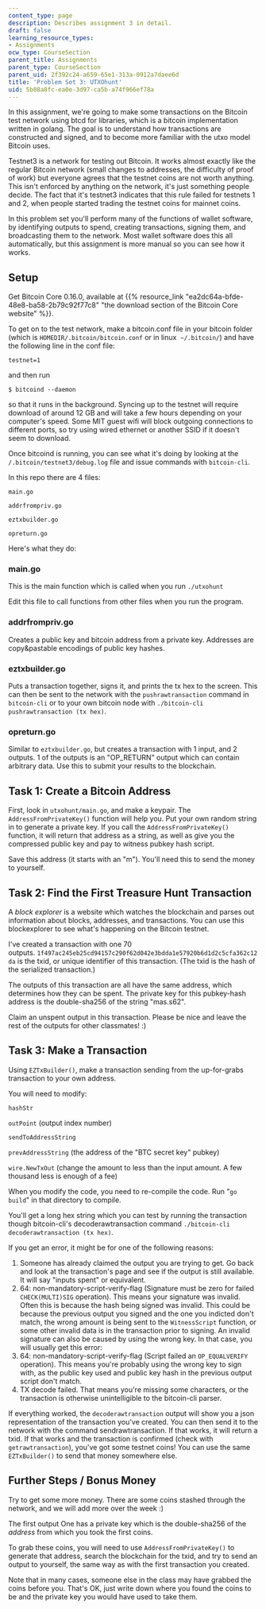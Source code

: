 ```yaml
---
content_type: page
description: Describes assignment 3 in detail.
draft: false
learning_resource_types:
- Assignments
ocw_type: CourseSection
parent_title: Assignments
parent_type: CourseSection
parent_uid: 2f392c24-a659-65e1-313a-0912a7daee6d
title: 'Problem Set 3: UTXOhunt'
uid: 5b08a8fc-ea0e-3d97-ca5b-a74f966ef78a
---
```

In this assignment, we're going to make some transactions on the Bitcoin test network using btcd for libraries, which is a bitcoin implementation written in golang. The goal is to understand how transactions are constructed and signed, and to become more familiar with the utxo model Bitcoin uses.

Testnet3 is a network for testing out Bitcoin. It works almost exactly like the regular Bitcoin network (small changes to addresses, the difficulty of proof of work) but everyone agrees that the testnet coins are not worth anything. This isn't enforced by anything on the network, it's just something people decide. The fact that it's testnet3 indicates that this rule failed for testnets 1 and 2, when people started trading the testnet coins for mainnet coins.

In this problem set you'll perform many of the functions of wallet software, by identifying outputs to spend, creating transactions, signing them, and broadcasting them to the network. Most wallet software does this all automatically, but this assignment is more manual so you can see how it works.

## Setup

Get Bitcoin Core 0.16.0, available at {{% resource_link "ea2dc64a-bfde-48e8-ba58-2b79c92f77c8" "the download section of the Bitcoin Core website" %}}.

To get on to the test network, make a bitcoin.conf file in your bitcoin folder (which is `HOMEDIR/.bitcoin/bitcoin.conf` or in linux  `~/.bitcoin/`) and have the following line in the conf file:

`testnet=1`

and then run

`$ bitcoind --daemon`

so that it runs in the background. Syncing up to the testnet will require download of around 12 GB and will take a few hours depending on your computer's speed. Some MIT guest wifi will block outgoing connections to different ports, so try using wired ethernet or another SSID if it doesn't seem to download.

Once bitcoind is running, you can see what it's doing by looking at the `/.bitcoin/testnet3/debug.log` file and issue commands with `bitcoin-cli`.

In this repo there are 4 files:

`main.go`

`addrfrompriv.go`

`eztxbuilder.go`

`opreturn.go`

Here's what they do:

### main.go

This is the main function which is called when you run `./utxohunt`

Edit this file to call functions from other files when you run the program.

### addrfrompriv.go

Creates a public key and bitcoin address from a private key. Addresses are copy&pastable encodings of public key hashes.

### eztxbuilder.go

Puts a transaction together, signs it, and prints the tx hex to the screen. This can then be sent to the network with the `pushrawtransaction` command in `bitcoin-cli` or to your own bitcoin node with `./bitcoin-cli pushrawtransaction (tx hex)`.

### opreturn.go

Similar to `eztxbuilder.go`, but creates a transaction with 1 input, and 2 outputs. 1 of the outputs is an "OP\_RETURN" output which can contain arbitrary data. Use this to submit your results to the blockchain.

## Task 1: Create a Bitcoin Address

First, look in `utxohunt/main.go`, and make a keypair. The `AddressFromPrivateKey()` function will help you. Put your own random string in to generate a private key. If you call the `AddressFromPrivateKey()` function, it will return that address as a string, as well as give you the compressed public key and pay to witness pubkey hash script.

Save this address (it starts with an "m"). You'll need this to send the money to yourself.

## Task 2: Find the First Treasure Hunt Transaction

A *block explorer* is a website which watches the blockchain and parses out information about blocks, addresses, and transactions. You can use this blockexplorer to see what's happening on the Bitcoin testnet.

I've created a transaction with one 70 outputs. `1f497ac245eb25cd94157c290f62d042e3bdda1e57920b6d1d2c5cfa362c12da` is the txid, or unique identifier of this transaction. (The txid is the hash of the serialized transaction.)

The outputs of this transaction are all have the same address, which determines how they can be spent. The private key for this pubkey-hash address is the double-sha256 of the string "mas.s62".

Claim an unspent output in this transaction. Please be nice and leave the rest of the outputs for other classmates! :)

## Task 3: Make a Transaction

Using `EZTxBuilder()`, make a transaction sending from the up-for-grabs transaction to your own address.

You will need to modify:

`hashStr`

`outPoint` (output index number)

`sendToAddressString`

`prevAddressString` (the address of the "BTC secret key" pubkey)

`wire.NewTxOut` (change the amount to less than the input amount. A few thousand less is enough of a fee)

When you modify the code, you need to re-compile the code. Run "`go build`" in that directory to compile.

You'll get a long hex string which you can test by running the transaction though bitcoin-cli's decoderawtransaction command `./bitcoin-cli decoderawtransaction (tx hex)`.

If you get an error, it might be for one of the following reasons:

1. Someone has already claimed the output you are trying to get. Go back and look at the transaction's page and see if the output is still available. It will say "inputs spent" or equivalent.
2. 64: non-mandatory-script-verify-flag (Signature must be zero for failed `CHECK(MULTI)SIG` operation). This means your signature was invalid. Often this is because the hash being signed was invalid. This could be because the previous output you signed and the one you indicted don't match, the wrong amount is being sent to the `WitnessScript` function, or some other invalid data is in the transaction prior to signing. An invalid signature can also be caused by using the wrong key. In that case, you will usually get this error:
3. 64: non-mandatory-script-verify-flag (Script failed an `OP_EQUALVERIFY` operation). This means you're probably using the wrong key to sign with, as the public key used and public key hash in the previous output script don't match.
4. TX decode failed. That means you're missing some characters, or the transaction is otherwise unintelligible to the bitcoin-cli parser.

If everything worked, the `decoderawtransaction` output will show you a json representation of the transaction you've created. You can then send it to the network with the command sendrawtransaction. If that works, it will return a txid. If that works and the transaction is confirmed (check with `getrawtransaction`), you've got some testnet coins! You can use the same `EZTxBuilder()` to send that money somewhere else.

## Further Steps / Bonus Money

Try to get some more money. There are some coins stashed through the network, and we will add more over the week :)

The first output One has a private key which is the double-sha256 of the *address* from which you took the first coins.

To grab these coins, you will need to use `AddressFromPrivateKey()` to generate that address, search the blockchain for the txid, and try to send an output to yourself, the same way as with the first transaction you created.

Note that in many cases, someone else in the class may have grabbed the coins before you. That's OK, just write down where you found the coins to be and the private key you would have used to take them.